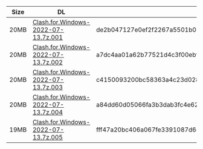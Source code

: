 |    Size   |     DL  | sha512sum |
|  ---  |  ---  |  ---  |
| 20MB | [Clash.for.Windows-2022-07-13.7z.001](https://cdn.jsdelivr.net/gh/mainians/cfw_m1@main/Clash.for.Windows-2022-07-13.7z.001) | de2b047127e0ef2f2267a5501b055d79c7c2112c8397d2a548c47fa266ed5a94b1298fb5b6eb16258317c2341feab8131d6a29a905aa46fb0533c6004cce925f |
| 20MB | [Clash.for.Windows-2022-07-13.7z.002](https://cdn.jsdelivr.net/gh/mainians/cfw_m1@main/Clash.for.Windows-2022-07-13.7z.002) | a7dc4aa01a62b77521d4c3f00ebf07484bcb00559080bd2509f8fe6caebe0ace59dcf76fe7f30534265c4119aaa6d9232c4bec751e82ee1b6e5c32b57f2f96b1 |
| 20MB | [Clash.for.Windows-2022-07-13.7z.003](https://cdn.jsdelivr.net/gh/mainians/cfw_m1@main/Clash.for.Windows-2022-07-13.7z.003) | c4150093200bc58363a4c23d0286e44270dfa1ccfa5cdd77025bd13c10a747560d635566975c805d5762c7245a7ba6c4e51573598b4e8f48853697031666ea09 |
| 20MB | [Clash.for.Windows-2022-07-13.7z.004](https://cdn.jsdelivr.net/gh/mainians/cfw_m1@main/Clash.for.Windows-2022-07-13.7z.004) | a84dd60d05066fa3b3dab3fc4e6226dda5484a38fd7a8e9fe54fbb21d2e171c9cb7c2a9586281e90acadaef554db2e7e388f34d1add000b6e379176bef29924e |
| 19MB | [Clash.for.Windows-2022-07-13.7z.005](https://cdn.jsdelivr.net/gh/mainians/cfw_m1@main/Clash.for.Windows-2022-07-13.7z.005) | fff47a20bc406a067fe3391087d6e130a6f0ba0ee38b86c4edc9fd3ed312c7b0efcb2bab2080df5a6cdd4932d94adf11cf0016fe6cf1b796677dd355500252db |
